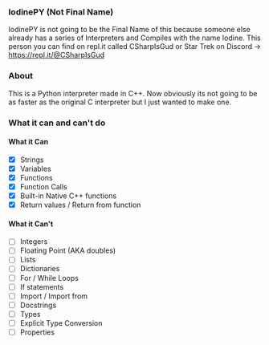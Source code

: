 ### IodinePY (Not Final Name)
IodinePY is not going to be the Final Name of this because someone else already has a series of Interpreters and Compiles with the name Iodine.
This person you can find on repl.it called CSharpIsGud or Star Trek on Discord -> https://repl.it/@CSharpIsGud


### About

This is a Python interpreter made in C++. Now obviously its not going to be as faster as the original C interpreter but I just wanted to make one.

### What it can and can't do

#### What it Can
- [x] Strings
- [x] Variables
- [x] Functions
- [x] Function Calls
- [x] Built-in Native C++ functions
- [x] Return values / Return from function

#### What it Can't
- [ ] Integers
- [ ] Floating Point (AKA doubles)
- [ ] Lists
- [ ] Dictionaries
- [ ] For / While Loops
- [ ] If statements
- [ ] Import / Import from
- [ ] Docstrings
- [ ] Types
- [ ] Explicit Type Conversion
- [ ] Properties